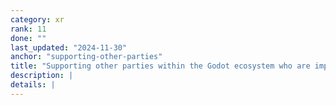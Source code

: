 ```yaml
---
category: xr
rank: 11
done: ""
last_updated: "2024-11-30"
anchor: "supporting-other-parties"
title: "Supporting other parties within the Godot ecosystem who are implementing vendor specific and/or proprietary API implementations for Godot"
description: |
details: |
---
```

